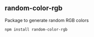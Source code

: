 ## random-color-rgb

Package to generate random RGB colors

```shell
npm install random-color-rgb
```
